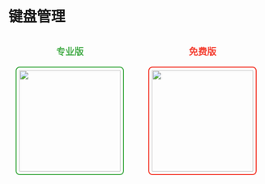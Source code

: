 # 键盘管理

<div style="display: flex; gap: 20px; justify-content: space-around;">
  <div style="text-align: center;">
    <p style="font-size: 18px; color: #4CAF50; font-weight: bold;">专业版</p>
    <img src="/keyboard/keyboard.png" width="200" height="200" style="border: 2px solid #4CAF50; border-radius: 8px; padding: 5px;" />
  </div>
  <div style="text-align: center;">
    <p style="font-size: 18px; color: #F44336; font-weight: bold;">免费版</p>
    <img src="/keyboard/none_keyboard.png" width="200" height="200" style="border: 2px solid #F44336; border-radius: 8px; padding: 5px;" />
  </div>
</div>
